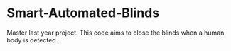 # Smart-Automated-Blinds
Master last year  project. This code aims to close the blinds when a human body is detected. 

